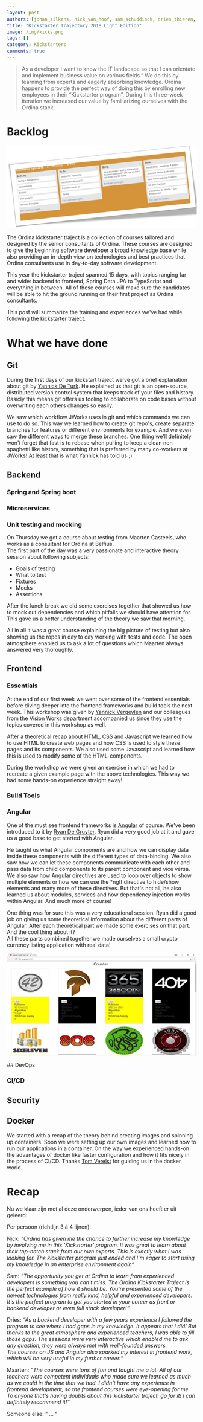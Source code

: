 ```yaml
---
layout: post
authors: [johan_silkens, nick_van_hoof, sam_schuddinck, dries_thieren, maarten_westelinck]
title: "Kickstarter Trajectory 2018 Light Edition"
image: /img/kicks.png
tags: []
category: Kickstarters
comments: true
---
```


> As a developer I want to know the IT landscape so that I can orientate and implement business value on various fields.” We do this by learning from experts and eagerly absorbing knowledge. Ordina happens to provide the perfect way of doing this by enrolling new employees in their “Kickstarter program”. During this three-week iteration we increased our value by familiarizing ourselves with the Ordina stack.

# Backlog

<img src="/img/2018-03-02-Kickstarter-Trajectory-2018-light/kanban.jpg" style="max-width:100%"/>

<!--inleiding start opleiding (Maarten) -->

The Ordina kickstarter traject is a collection of courses tailored and designed by the senior consultants of Ordina.
These courses are designed to give the beginning software developer a broad knowledge base while also providing an in-depth view on technologies and best practices that Ordina consultants use in day-to-day software development.

This year the kickstarter traject spanned 15 days, with topics ranging far and wide: backend to frontend, Spring Data JPA to TypeScript and everything in between.
All of these courses will make sure the candidates will be able to hit the ground running on their first project as Ordina consultants.

This post will summarize the training and experiences we've had while following the kickstarter traject. 

# What we have done

## Git <!-- Sam -->
During the first days of our kickstart traject we've got a brief explanation about git by [Yannick De Turk](/author/yannick-de-turck/).
He explained us that git is an open-source, distributed version control system that keeps track of your files and history.
Basicly this means git offers us tooling to collaborate on code bases without overwriting each others changes so easily.
 
We saw which workflow JWorks uses in git and which commands we can use to do so.
This way we learned how to create git repo's, create separate branches for features or different environments for example.
And we even saw the different ways to merge these branches.
One thing we'll definitely won't forget that fast is to rebase when pulling to keep a clean non-spaghetti like history,
something that is preferred by many co-workers at JWorks! 
At least that is what Yannick has told us ;)
## Backend

### Spring and Spring boot <!-- Johan -->

### Microservices <!-- Yen -->

### Unit testing and mocking <!-- Dries -->
On Thursday we got a course about testing from Maarten Casteels, who works as a consultant for Ordina at Belfius.    
The first part of the day was a very passionate and interactive theory session about following subjects:
- Goals of testing
- What to test
- Fixtures
- Mocks
- Assertions
  
After the lunch break we did some exercises together that showed us how to mock out dependencies and which pitfalls we should have attention for.
This gave us a better understanding of the theory we saw that morning. 
 
All in all it was a great course explaining the big picture of testing but also showing us the ropes in day to day working with tests and code.
The open atmosphere enabled us to ask a lot of questions which Maarten always answered very thoroughly.  

## Frontend


### Essentials <!-- Sam --> 
At the end of our first week we went over some of the frontend essentials
before diving deeper into the frontend frameworks and build tools the next week.
This workshop was given by [Yannick Vergeylen](/author/yannick-vergeylen/)
and our colleagues from the Vision Works department accompanied us since they use the topics covered in this workshop as well.

After a theoretical recap about HTML, CSS and Javascript we learned how to use HTML to create web pages 
and how CSS is used to style these pages and its components. 
We also used some Javascript and learned how this is used to modify some of the HTML-components.

During the workshop we were given an exercise in which we had to recreate a given example page with the above technologies.
This way we had some hands-on experience straight away!
### Build Tools <!-- Yunus --> 

### Angular <!-- Sam --> 
One of the must see frontend frameworks is [Angular](https://www.angular.io) of course.
We've been introduced to it by [Ryan De Gruyter](/author/ryan-de-gruyter/).
Ryan did a very good job at it and gave us a good base to get started with Angular.

He taught us what Angular components are and how we can display data inside these components with the different types of data-binding.
We also saw how we can let these components communicate with each other
and pass data from child components to its parent component and vice versa.
We also saw how Angular directives are used to loop over objects to show multiple elements 
or how we can use the *ngIf directive to hide/show elements and many more of these directives.
But that's not all, he also learned us about modules, services and how dependency injection works within Angular.
And much more of course!

One thing was for sure this was a very educational session.
Ryan did a good job on giving us some theoretical information about the different parts of Angular.
After each theoretical part we made some exercises on that part.  
And the cool thing about it?  
All these parts combined together we made ourselves a small crypto currency listing application with real data!
<p>
    <img style="max-width: 100%;" src="/img/2018-03-02-Kickstarter-Trajectory-2018-light/angular-crypto-app.jpg"/>
</p>
## DevOps

### CI/CD <!-- Yunus -->

## Security <!-- Johan --> 

## Docker <!-- Nick --> 
We started with a recap of the theory behind creating images and spinning up containers.
Soon we were setting up our own images and learned how to run our applications in a container. 
On the way we experienced hands-on the advantages of docker like faster configuration and how it fits nicely in the process
of CI/CD. Thanks [Tom Verelst](/author/tom-verelst/) for guiding us in the docker world.


# Recap <!--Everyone -->

Nu we klaar zijn met al deze onderwerpen, ieder van ons heeft er uit geleerd:

Per persoon (richtlijn 3 à 4 lijnen):

Nick: *“Ordina has given me the chance to further increase my knowledge by involving me in this 'Kickstarter' program. 
      It was great to learn about their top-notch stack from our own experts. This is exactly what I was looking for. 
      The kickstarter program just ended and I'm eager to start using my knowledge in an enterprise environment again“*
 
Sam: *“The opportunity you get at Ordina to learn from experienced developers is something you can't miss.
        The Ordina Kickstarter Traject is the perfect example of how it should be.
        You're presented some of the newest technologies from really kind, helpful and experienced developers.
        It's the perfect program to get you started in your career as front or backend developer or even full stack developer!“*
        
Dries: *“As a backend developer with a few years experience I followed the program to see where I had gaps in my knowledge. It appears that I did! 
         But thanks to the great atmosphere and experienced teachers, I was able to fill those gaps. The sessions were very interactive
         which enabled me to ask any question, they were always met with well-founded answers.  
         The courses on JS and Angular also sparked my interest in frontend work, which will be very useful in my further career.“*
         
Maarten: *“The courses were tons of fun and taught me a lot.
All of our teachers were competent individuals who made sure we learned as much as we could in the time that we had.
I didn't have any experience in frontend development, so the frontend courses were eye-opening for me.
To anyone that's having doubts about this kickstarter traject: go for it!
I can definitely recommend it!“*
        
Someone else: “ … “

